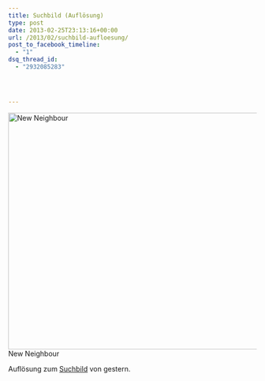```yaml
---
title: Suchbild (Auflösung)
type: post
date: 2013-02-25T23:13:16+00:00
url: /2013/02/suchbild-aufloesung/
post_to_facebook_timeline:
  - "1"
dsq_thread_id:
  - "2932085283"




---
```

<div class="media image">
  <a title="New Neighbour by Patrick Kollitsch, on Flickr" href="http://www.flickr.com/photos/schreibblogade/8506448640/"><img alt="New Neighbour" src="//farm9.staticflickr.com/8366/8506448640_5cc574824e_z.jpg" width="640" height="480" /></a><span>New Neighbour</span>
</div>

Auflösung zum [Suchbild][1] von gestern.

 [1]: https://samui-samui.de/weblog/2013/02/suchbild "Suchbild"
